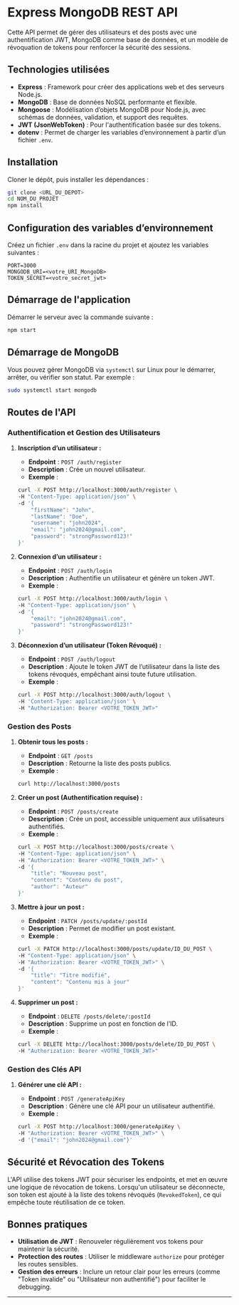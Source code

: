 # Express MongoDB REST API

Cette API permet de gérer des utilisateurs et des posts avec une authentification JWT, MongoDB comme base de données, et un modèle de révoquation de tokens pour renforcer la sécurité des sessions.

## Technologies utilisées

- **Express** : Framework pour créer des applications web et des serveurs Node.js.
- **MongoDB** : Base de données NoSQL performante et flexible.
- **Mongoose** : Modélisation d’objets MongoDB pour Node.js, avec schémas de données, validation, et support des requêtes.
- **JWT (JsonWebToken)** : Pour l'authentification basée sur des tokens.
- **dotenv** : Permet de charger les variables d’environnement à partir d’un fichier `.env`.

## Installation

Cloner le dépôt, puis installer les dépendances :

```bash
git clone <URL_DU_DEPOT>
cd NOM_DU_PROJET
npm install
```

## Configuration des variables d’environnement

Créez un fichier `.env` dans la racine du projet et ajoutez les variables suivantes :

```plaintext
PORT=3000
MONGODB_URI=<votre_URI_MongoDB>
TOKEN_SECRET=<votre_secret_jwt>
```

## Démarrage de l'application

Démarrer le serveur avec la commande suivante :

```bash
npm start
```

## Démarrage de MongoDB

Vous pouvez gérer MongoDB via `systemctl` sur Linux pour le démarrer, arrêter, ou vérifier son statut. Par exemple :

```bash
sudo systemctl start mongodb
```

## Routes de l'API

### Authentification et Gestion des Utilisateurs

1. **Inscription d’un utilisateur :**

   - **Endpoint** : `POST /auth/register`
   - **Description** : Crée un nouvel utilisateur.
   - **Exemple** :

   ```bash
   curl -X POST http://localhost:3000/auth/register \
   -H "Content-Type: application/json" \
   -d '{
       "firstName": "John",
       "lastName": "Doe",
       "username": "john2024",
       "email": "john2024@gmail.com",
       "password": "strongPassword123!"
   }'
   ```

2. **Connexion d’un utilisateur :**

   - **Endpoint** : `POST /auth/login`
   - **Description** : Authentifie un utilisateur et génère un token JWT.
   - **Exemple** :

   ```bash
   curl -X POST http://localhost:3000/auth/login \
   -H "Content-Type: application/json" \
   -d '{
       "email": "john2024@gmail.com",
       "password": "strongPassword123!"
   }'
   ```

3. **Déconnexion d’un utilisateur (Token Révoqué) :**

   - **Endpoint** : `POST /auth/logout`
   - **Description** : Ajoute le token JWT de l’utilisateur dans la liste des tokens révoqués, empêchant ainsi toute future utilisation.
   - **Exemple** :

   ```bash
   curl -X POST http://localhost:3000/auth/logout \
   -H 'Content-Type: application/json' \
   -H "Authorization: Bearer <VOTRE_TOKEN_JWT>"
   ```

### Gestion des Posts

1. **Obtenir tous les posts :**

   - **Endpoint** : `GET /posts`
   - **Description** : Retourne la liste des posts publics.
   - **Exemple** :

   ```bash
   curl http://localhost:3000/posts
   ```

2. **Créer un post (Authentification requise) :**

   - **Endpoint** : `POST /posts/create`
   - **Description** : Crée un post, accessible uniquement aux utilisateurs authentifiés.
   - **Exemple** :

   ```bash
   curl -X POST http://localhost:3000/posts/create \
   -H "Content-Type: application/json" \
   -H "Authorization: Bearer <VOTRE_TOKEN_JWT>" \
   -d '{
       "title": "Nouveau post",
       "content": "Contenu du post",
       "author": "Auteur"
   }'
   ```

3. **Mettre à jour un post :**

   - **Endpoint** : `PATCH /posts/update/:postId`
   - **Description** : Permet de modifier un post existant.
   - **Exemple** :

   ```bash
   curl -X PATCH http://localhost:3000/posts/update/ID_DU_POST \
   -H "Content-Type: application/json" \
   -H "Authorization: Bearer <VOTRE_TOKEN_JWT>" \
   -d '{
       "title": "Titre modifié",
       "content": "Contenu mis à jour"
   }'
   ```

4. **Supprimer un post :**

   - **Endpoint** : `DELETE /posts/delete/:postId`
   - **Description** : Supprime un post en fonction de l’ID.
   - **Exemple** :

   ```bash
   curl -X DELETE http://localhost:3000/posts/delete/ID_DU_POST \
   -H "Authorization: Bearer <VOTRE_TOKEN_JWT>"
   ```

### Gestion des Clés API

1. **Générer une clé API :**

   - **Endpoint** : `POST /generateApiKey`
   - **Description** : Génère une clé API pour un utilisateur authentifié.
   - **Exemple** :

   ```bash
   curl -X POST http://localhost:3000/generateApiKey \
   -H "Authorization: Bearer <VOTRE_TOKEN_JWT>" \
   -d '{"email": "john2024@gmail.com"}'
   ```

## Sécurité et Révocation des Tokens

L'API utilise des tokens JWT pour sécuriser les endpoints, et met en œuvre une logique de révocation de tokens. Lorsqu'un utilisateur se déconnecte, son token est ajouté à la liste des tokens révoqués (`RevokedToken`), ce qui empêche toute réutilisation de ce token.

## Bonnes pratiques

- **Utilisation de JWT** : Renouveler régulièrement vos tokens pour maintenir la sécurité.
- **Protection des routes** : Utiliser le middleware `authorize` pour protéger les routes sensibles.
- **Gestion des erreurs** : Inclure un retour clair pour les erreurs (comme "Token invalide" ou "Utilisateur non authentifié") pour faciliter le debugging.

---
